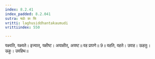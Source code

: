 ```yaml
---
index: 8.2.41
index_padded: 8.2.041
sutra: षढोः कः सि
vritti: laghusiddhantakaumudi
vrittiindex: 550

---
```

यक्ष्यति, यक्ष्यते। इज्यात्, यक्षीष्ट। अयाक्षीत्, अयष्ट॥ वह प्रापणे॥ 9॥ वहति, वहते। उवाह। ऊहतुः। ऊहुः। उवहिथ॥